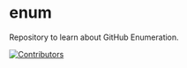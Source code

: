 # enum
Repository to learn about GitHub Enumeration.



























































































































[![Contributors](https://img.shields.io/badge/Contributors-3-brightgreen)](https://github.com/EurydiceCorp/enum/graphs/contributors)
